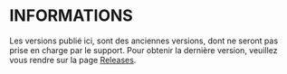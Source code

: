 # INFORMATIONS

Les versions publié ici, sont des anciennes versions, dont ne seront pas prise en charge par le support.
Pour obtenir la dernière version, veuillez vous rendre sur la page <a href="https://github.com/SIDL-C0R0RATI0N/BLACKLISTED_IP/releases" target="_parent">Releases<a>.
